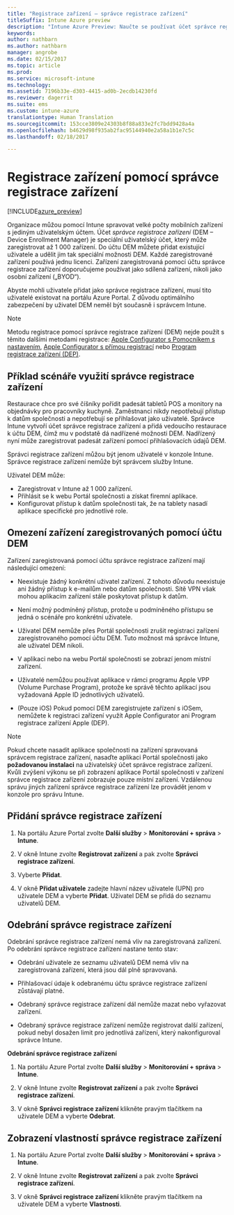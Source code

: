```yaml
---
title: "Registrace zařízení – správce registrace zařízení"
titleSuffix: Intune Azure preview
description: "Intune Azure Preview: Naučte se používat účet správce registrace zařízení k registraci zařízení v Intune. "
keywords: 
author: nathbarn
ms.author: nathbarn
manager: angrobe
ms.date: 02/15/2017
ms.topic: article
ms.prod: 
ms.service: microsoft-intune
ms.technology: 
ms.assetid: 7196b33e-d303-4415-ad0b-2ecdb14230fd
ms.reviewer: dagerrit
ms.suite: ems
ms.custom: intune-azure
translationtype: Human Translation
ms.sourcegitcommit: 153cce3809e24303b8f88a833e2fc7bdd9428a4a
ms.openlocfilehash: b4629d98f935ab2fac95144940e2a58a1b1e7c5c
ms.lasthandoff: 02/18/2017

---
```


# <a name="enroll-devices-using-device-enrollment-manager"></a>Registrace zařízení pomocí správce registrace zařízení

[!INCLUDE[azure_preview](../includes/azure_preview.md)]

Organizace můžou pomocí Intune spravovat velké počty mobilních zařízení s jediným uživatelským účtem. Účet *správce registrace zařízení* (DEM – Device Enrollment Manager) je speciální uživatelský účet, který může zaregistrovat až 1 000 zařízení. Do účtu DEM můžete přidat existující uživatele a udělit jim tak speciální možnosti DEM. Každé zaregistrované zařízení používá jednu licenci. Zařízení zaregistrovaná pomocí účtu správce registrace zařízení doporučujeme používat jako sdílená zařízení, nikoli jako osobní zařízení („BYOD“).  

Abyste mohli uživatele přidat jako správce registrace zařízení, musí tito uživatelé existovat na portálu Azure Portal. Z důvodu optimálního zabezpečení by uživatel DEM neměl být současně i správcem Intune.

>[!NOTE]
>Metodu registrace pomocí správce registrace zařízení (DEM) nejde použít s těmito dalšími metodami registrace: [Apple Configurator s Pomocníkem s nastavením](enroll-ios-devices-with-apple-configurator-and-setup-assistant.md), [Apple Configurator s přímou registrací](enroll-ios-devices-with-apple-configurator-and-direct-enrollment.md) nebo [Program registrace zařízení (DEP)](enroll-ios-devices-using-device-enrollment-program.md). 

## <a name="example-of-a-device-enrollment-manager-scenario"></a>Příklad scénáře využití správce registrace zařízení

Restaurace chce pro své číšníky pořídit padesát tabletů POS a monitory na objednávky pro pracovníky kuchyně. Zaměstnanci nikdy nepotřebují přístup k datům společnosti a nepotřebují se přihlašovat jako uživatelé. Správce Intune vytvoří účet správce registrace zařízení a přidá vedoucího restaurace k účtu DEM, čímž mu v podstatě dá nadřízené možnosti DEM. Nadřízený nyní může zaregistrovat padesát zařízení pomocí přihlašovacích údajů DEM.

Správci registrace zařízení můžou být jenom uživatelé v konzole Intune. Správce registrace zařízení nemůže být správcem služby Intune.

Uživatel DEM může:

-   Zaregistrovat v Intune až 1 000 zařízení.
-   Přihlásit se k webu Portál společnosti a získat firemní aplikace.
-   Konfigurovat přístup k datům společnosti tak, že na tablety nasadí aplikace specifické pro jednotlivé role.

## <a name="limitations-of-devices-that-are-enrolled-with-a-dem-account"></a>Omezení zařízení zaregistrovaných pomocí účtu DEM

Zařízení zaregistrovaná pomocí účtu správce registrace zařízení mají následující omezení:

  - Neexistuje žádný konkrétní uživatel zařízení. Z tohoto důvodu neexistuje ani žádný přístup k e-mailům nebo datům společnosti. Sítě VPN však mohou aplikacím zařízení stále poskytovat přístup k datům.

  - Není možný podmíněný přístup, protože u podmíněného přístupu se jedná o scénáře pro konkrétní uživatele.

  - Uživatel DEM nemůže přes Portál společnosti zrušit registraci zařízení zaregistrovaného pomocí účtu DEM. Tuto možnost má správce Intune, ale uživatel DEM nikoli.

  - V aplikaci nebo na webu Portál společnosti se zobrazí jenom místní zařízení.
 
  - Uživatelé nemůžou používat aplikace v rámci programu Apple VPP (Volume Purchase Program), protože ke správě těchto aplikací jsou vyžadovaná Apple ID jednotlivých uživatelů.
 
  - (Pouze iOS) Pokud pomocí DEM zaregistrujete zařízení s iOSem, nemůžete k registraci zařízení využít Apple Configurator ani Program registrace zařízení Apple (DEP).


> [!NOTE]
> Pokud chcete nasadit aplikace společnosti na zařízení spravovaná správcem registrace zařízení, nasaďte aplikaci Portál společnosti jako **požadovanou instalaci** na uživatelský účet správce registrace zařízení.
> Kvůli zvýšení výkonu se při zobrazení aplikace Portál společnosti v zařízení správce registrace zařízení zobrazuje pouze místní zařízení. Vzdálenou správu jiných zařízení správce registrace zařízení lze provádět jenom v konzole pro správu Intune.


## <a name="add-a-device-enrollment-manager"></a>Přidání správce registrace zařízení

1.  Na portálu Azure Portal zvolte **Další služby** > **Monitorování + správa** > **Intune**.

2.  V okně Intune zvolte **Registrovat zařízení** a pak zvolte **Správci registrace zařízení**.

3.  Vyberte **Přidat**.

4.  V okně **Přidat uživatele** zadejte hlavní název uživatele (UPN) pro uživatele DEM a vyberte **Přidat**. Uživatel DEM se přidá do seznamu uživatelů DEM.

## <a name="remove-a-device-enrollment-manager"></a>Odebrání správce registrace zařízení

Odebrání správce registrace zařízení nemá vliv na zaregistrovaná zařízení. Po odebrání správce registrace zařízení nastane tento stav:

-   Odebrání uživatele ze seznamu uživatelů DEM nemá vliv na zaregistrovaná zařízení, která jsou dál plně spravovaná.

-   Přihlašovací údaje k odebranému účtu správce registrace zařízení zůstávají platné.

-   Odebraný správce registrace zařízení dál nemůže mazat nebo vyřazovat zařízení.

-   Odebraný správce registrace zařízení nemůže registrovat další zařízení, pokud nebyl dosažen limit pro jednotlivá zařízení, který nakonfiguroval správce Intune.

**Odebrání správce registrace zařízení**

1. Na portálu Azure Portal zvolte **Další služby** > **Monitorování + správa** > **Intune**.

2. V okně Intune zvolte **Registrovat zařízení** a pak zvolte **Správci registrace zařízení**.

3. V okně **Správci registrace zařízení** klikněte pravým tlačítkem na uživatele DEM a vyberte **Odebrat**.

## <a name="view-the-properties-of-a-device-enrollment-manager"></a>Zobrazení vlastností správce registrace zařízení

1. Na portálu Azure Portal zvolte **Další služby** > **Monitorování + správa** > **Intune**.

2. V okně Intune zvolte **Registrovat zařízení** a pak zvolte **Správci registrace zařízení**.

3. V okně **Správci registrace zařízení** klikněte pravým tlačítkem na uživatele DEM a vyberte **Vlastnosti**.

